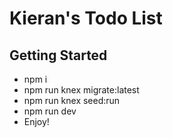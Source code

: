 # Kieran's Todo List

## Getting Started

* npm i
* npm run knex migrate:latest
* npm run knex seed:run
* npm run dev
* Enjoy!
